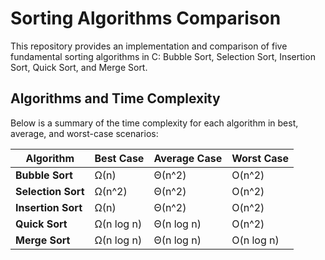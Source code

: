 # Sorting Algorithms Comparison

This repository provides an implementation and comparison of five fundamental sorting algorithms in C: Bubble Sort, Selection Sort, Insertion Sort, Quick Sort, and Merge Sort.

## Algorithms and Time Complexity

Below is a summary of the time complexity for each algorithm in best, average, and worst-case scenarios:

| Algorithm          | Best Case  | Average Case | Worst Case |
| ------------------ | ---------- | ------------ | ---------- |
| **Bubble Sort**    | Ω(n)       | Θ(n^2)       | O(n^2)     |
| **Selection Sort** | Ω(n^2)     | Θ(n^2)       | O(n^2)     |
| **Insertion Sort** | Ω(n)       | Θ(n^2)       | O(n^2)     |
| **Quick Sort**     | Ω(n log n) | Θ(n log n)   | O(n^2)     |
| **Merge Sort**     | Ω(n log n) | Θ(n log n)   | O(n log n) |
